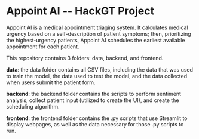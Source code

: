 # Appoint AI -- HackGT Project

Appoint AI is a medical appointment triaging system. It calculates medical urgency based on a self-description of patient symptoms; then, prioritizing the highest-urgency patients, Appoint AI schedules the earliest available appointment for each patient.

This repository contains 3 folders: data, backend, and frontend.

**data**: the data folder contains all CSV files, including the data that was used to train the model, the data used to test the model, and the data collected when users submit the patient form.

**backend**: the backend folder contains the scripts to perform sentiment analysis, collect patient input (utilized to create the UI), and create the scheduling algorithm.

**frontend**: the frontend folder contains the .py scripts that use Streamlit to display webpages, as well as the data necessary for those .py scripts to run.
